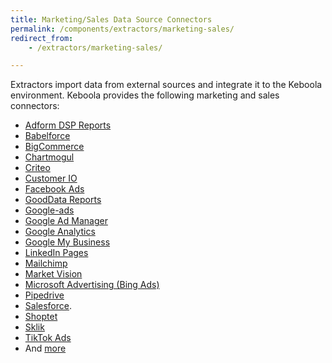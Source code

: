 ```yaml
---
title: Marketing/Sales Data Source Connectors 
permalink: /components/extractors/marketing-sales/
redirect_from:
    - /extractors/marketing-sales/

---
```


Extractors import data from external sources and integrate it to the Keboola environment.
Keboola provides the following marketing and sales connectors:

- [Adform DSP Reports](/components/extractors/marketing-sales/adform-dsp-reports/)
- [Babelforce](/components/extractors/marketing-sales/babelforce/)
- [BigCommerce](/components/extractors/marketing-sales/bigcommerce/)
- [Chartmogul](/components/extractors/marketing-sales/chartmogul/)
- [Criteo](/components/extractors/marketing-sales/criteo/)
- [Customer IO](/components/extractors/marketing-sales/customerio/)
- [Facebook Ads](/components/extractors/marketing-sales/facebook-ads/)
- [GoodData Reports](/components/extractors/marketing-sales/gooddata-reports/)
- [Google-ads](/components/extractors/marketing-sales/google-ads/) 
- [Google Ad Manager](/components/extractors/marketing-sales/google-ad-manager/) 
- [Google Analytics](/components/extractors/marketing-sales/google-analytics/)
- [Google My Business](/components/extractors/marketing-sales/google-my-business/) 
- [LinkedIn Pages](/components/extractors/marketing-sales/linkedin-pages/)
- [Mailchimp](/components/extractors/marketing-sales/mailchimp/)
- [Market Vision](/components/extractors/marketing-sales/market-vision/)
- [Microsoft Advertising (Bing Ads)](/components/extractors/marketing-sales/bing-ads/)
- [Pipedrive](/components/extractors/marketing-sales/pipedrive/)
- [Salesforce](/components/extractors/marketing-sales/salesforce/). 
- [Shoptet](/components/extractors/marketing-sales/shoptet/)
- [Sklik](/components/extractors/marketing-sales/sklik/)
- [TikTok Ads](/components/extractors/marketing-sales/tiktok-ads/)
- And [more](https://components.keboola.com/components)
